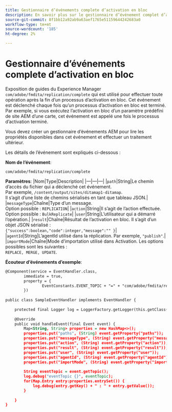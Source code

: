 ```yaml
---
title: Gestionnaire d’événements complete d’activation en bloc
description: En savoir plus sur le gestionnaire d’événement complet d’activation en bloc
source-git-commit: 8f1bb12a92ab9a63aef1765e51159644242683a0
workflow-type: tm+mt
source-wordcount: '185'
ht-degree: 2%

---
```


# Gestionnaire d’événements complete d’activation en bloc

Exposition de guides du Experience Manager `com/adobe/fmdita/replication/complete` qui est utilisé pour effectuer toute opération après la fin d’un processus d’activation en bloc. Cet événement est déclenché chaque fois qu’un processus d’activation en bloc est terminé. Par exemple, si vous exécutez l’activation en bloc d’un paramètre prédéfini de site AEM d’une carte, cet événement est appelé une fois le processus d’activation terminé.

Vous devez créer un gestionnaire d’événements AEM pour lire les propriétés disponibles dans cet événement et effectuer un traitement ultérieur.

Les détails de l’événement sont expliqués ci-dessous :

**Nom de l’événement**:

```
com/adobe/fmdita/replication/complete 
```

**Paramètres**: |Nom|Type|Description| |—|—|—| |`path`|String|Le chemin d’accès du fichier qui a déclenché cet événement. <br> Par exemple, `/content/output/sites/ditamap1-ditamap`. <br> Il s’agit d’une liste de chemins sérialisés en tant que tableau JSON.| |`messageType`|Chaîne|Type d’un message. <br>Option possible : `REPLICATION`| |`action`|String|Il s’agit de l’action effectuée. <br>Option possible : `BulkReplicate`| |`user`|String|L’utilisateur qui a démarré l’opération.| |`result`|Chaîne|Résultat de l’activation en bloc. Il s’agit d’un objet JSON sérialisé : <br>`{"success":boolean,"code":integer,"message":"" }`| |`agentId`|String|L’agentId utilisé dans la réplication. Par exemple, `"publish"`.| |`importMode`|Chaîne|Mode d’importation utilisé dans Activation. Les options possibles sont les suivantes : <br>`REPLACE, MERGE, UPDATE`.


**Écouteur d’événements d’exemple**:

```XML
@Component(service = EventHandler.class,
        immediate = true,
        property = {
                EventConstants.EVENT_TOPIC + "=" + "com/adobe/fmdita/replication/complete",
        })
 
public class SampleEventHandler implements EventHandler {
 
    protected final Logger log = LoggerFactory.getLogger(this.getClass());
 
    @Override
    public void handleEvent(final Event event) {
        Map<String, String> properties = new HashMap<>();
        properties.put("paths", (String) event.getProperty("paths"));
        properties.put("messageType", (String) event.getProperty("messageType"));
        properties.put("action", (String) event.getProperty("action"));
        properties.put("result", (String) event.getProperty("result"));
        properties.put("user", (String) event.getProperty("user"));
        properties.put("agentId", (String) event.getProperty("agentId"));
        properties.put("importMode", (String) event.getProperty("importMode"));
 
        String eventTopic = event.getTopic();
        log.debug("eventTopic {}", eventTopic);
        for(Map.Entry entry:properties.entrySet()) {
            log.debug(entry.getKey() + " : " + entry.getValue());
        }
 
    }
}
```
